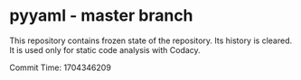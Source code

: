 # pyyaml - master branch

This repository contains frozen state of the repository.
Its history is cleared. It is used only for static code
analysis with Codacy.

Commit Time: 1704346209